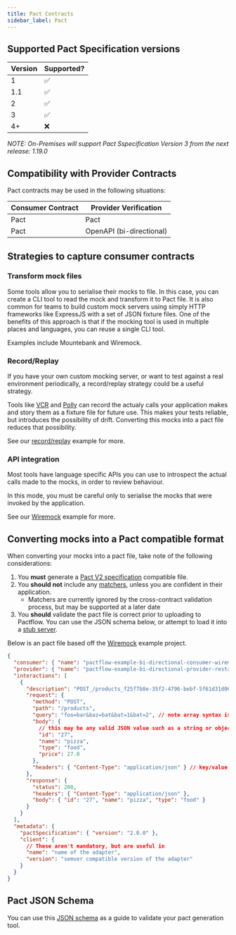 ```yaml
---
title: Pact Contracts
sidebar_label: Pact
---
```


## Supported Pact Specification versions

| Version | Supported? |
| ------- | ---------- |
| 1       | ✅         |
| 1.1     | ✅         |
| 2       | ✅         |
| 3       | ✅         |
| 4+      | ❌         |

*NOTE: On-Premises will support Pact Sspecification Version 3 from the next release: 1.19.0*

## Compatibility with Provider Contracts

Pact contracts may be used in the following situations:

| Consumer Contract | Provider Verification    |
| ----------------- | ------------------------ |
| Pact              | Pact                     |
| Pact              | OpenAPI (bi-directional) |

## Strategies to capture consumer contracts

### Transform mock files

Some tools allow you to serialise their mocks to file. In this case, you can create a CLI tool to read the mock and transform it to Pact file.
It is also common for teams to build custom mock servers using simply HTTP frameworks like ExpressJS with a set of JSON fixture files.
One of the benefits of this approach is that if the mocking tool is used in multiple places and languages, you can reuse a single CLI tool.

Examples include Mountebank and Wiremock.

### Record/Replay

If you have your own custom mocking server, or want to test against a real environment periodically, a record/replay strategy could be a useful strategy.

Tools like [VCR](https://github.com/vcr/vcr) and [Polly](https://netflix.github.io/pollyjs) can record the actualy calls your application makes and story them as a fixture file for future use.
This makes your tests reliable, but introduces the possibility of drift. Converting this mocks into a pact file reduces that possibility.

See our [record/replay](/docs/examples/bi-directional/consumer/recordreplay) example for more.

### API integration

Most tools have language specific APIs you can use to introspect the actual calls made to the mocks, in order to review behaviour.

In this mode, you must be careful only to serialise the mocks that were invoked by the application.

See our [Wiremock](/docs/examples/bi-directional/consumer/wiremock) example for more.

## Converting mocks into a Pact compatible format

When converting your mocks into a pact file, take note of the following considerations:

1. You **must** generate a [Pact V2 specification](https://github.com/pact-foundation/pact-specification/tree/version-2/) compatible file.
1. You **should not** include any [matchers](https://github.com/pact-foundation/pact-specification/tree/version-2/#matchers), unless you are confident in their application.
   - Matchers are currently ignored by the cross-contract validation process, but may be supported at a later date
1. You **should** validate the pact file is correct prior to uploading to Pactflow. You can use the JSON schema below, or attempt to load it into a [stub server](https://docs.pact.io/getting_started/stubs/).

Below is an pact file based off the [Wiremock](/docs/examples) example project.

```json
{
  "consumer": { "name": "pactflow-example-bi-directional-consumer-wiremock" }, // The name of the consumer application
  "provider": { "name": "pactflow-example-bi-directional-provider-restassured" }, // the name of the provider application
  "interactions": [
    {
      "description": "POST_/products_f25f7b8e-35f2-4796-bebf-5f61d31d06b3", // Ideally a human readable description of the scenario, if possible
      "request": {
        "method": "POST",
        "path": "/products",
        "query": "foo=bar&baz=bat&bat=1&bat=2", // note array syntax is not supported for multiple query params (i.e. the bat param)
        "body": {
          // this may be any valid JSON value such as a string or object
          "id": "27",
          "name": "pizza",
          "type": "food",
          "price": 27.0
        },
        "headers": { "Content-Type": "application/json" } // key/value pairs of expected headers
      },
      "response": {
        "status": 200,
        "headers": { "Content-Type": "application/json" },
        "body": { "id": "27", "name": "pizza", "type": "food" }
      }
    }
  ],
  "metadata": {
    "pactSpecification": { "version": "2.0.0" },
    "client": {
      // These aren't mandatory, but are useful in
      "name": "name of the adapter",
      "version": "semver compatible version of the adapter"
    }
  }
}
```

## Pact JSON Schema

You can use this [JSON schema](https://bitbucket.org/atlassian/pact-json-schema/src/master/schemas/v2/schema.json) as a guide to validate your pact generation tool.
